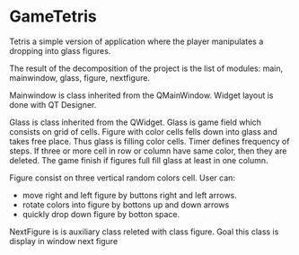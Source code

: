 # GameTetris
Tetris a simple version of application where the player manipulates a dropping into glass figures.

The result of the decomposition of the project is the list of modules: main, mainwindow, glass, figure, nextfigure.

Mainwindow is class inherited from the QMainWindow. Widget layout is done with QT Designer.

Glass is class inherited from the QWidget. Glass is game field which consists on grid of cells. 
Figure with color cells fells down into glass and takes free place. Thus glass is filling color cells.
Timer defines frequency of steps. If three or more cell in row or column have same color, then they are deleted.
The game finish if figures full fill glass at least in one column.

Figure consist on three vertical random colors cell. User can:
 - move right and left figure by buttons right and left arrows.
 - rotate colors into figure by bottons up and down arrows
 - quickly drop down figure by botton space.

NextFigure is is auxiliary class releted with class figure. Goal this class is display in window next figure
